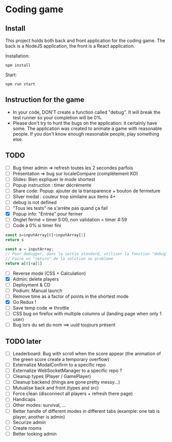 # Coding game

## Install
This project holds both back and front application for the coding game.
The back is a NodeJS application, the front is a React application.

Installation:
```shell
npm install
```
Start:
```shell
npm run start
```

## Instruction for the game
- In your code, DON'T create a function called "debug". It will break the test runner so your completion will be 0%.
- Please don't try to hunt the bugs on the application: it certainly have some.
The application was created to animate a game with reasonable people.
If you don't know enough reasonable people, play something else.

## TODO
- [ ] Bug timer admin => refresh toutes les 2 secondes parfois
- [ ] Présentation => bug sur localeCompare (complètement KO)
- [ ] Slides: Bien expliquer le mode shortest
- [ ] Popup instruction : timer décrémente
- [ ] Share code: Popup: ajouter de la transparence + bouton de fermeture
- [ ] Silver medal : couleur trop similaire aux items 4+
- [ ] debug is not defined
- [ ] "Tous les tests" ne s'arrête pas quand ça fail
- [x] Popup info: "Entrée" pour fermer
- [ ] Onglet fermé = timer 5:00, non validation = timer 4:59
- [ ] Code à 0% si timer fini
```js
const s=inputArray[0]+inputArray[1]
return s
```
```js
const a = inputArray;
// Pour debugger, dans la sortie standard, utiliser la fonction "debug". Exemple: debug(inputArray)
// Faire un "return" de la solution au problème
return a[0]+a[1]
```
- [ ] Reverse mode (CSS + Calculation)
- [x] Admin: delete players
- [ ] Deployment & CD
- [ ] Podium: Manual launch
- [ ] Remove time as a factor of points in the shortest mode
- [x] Go Redux !
- [ ] Save temp code => throttle
- [ ] CSS bug on firefox with multiple columns ul (landing page when only 1 user)
- [ ] Bug lors du set du nom ==> uuid toujours présent

## TODO later
- [ ] Leaderboard: Bug with scroll when the score appear (the animation of the green score create a temporary overflow)
- [ ] Externalize ModalConfirm to a specific repo
- [ ] Externalize WebSocketManager to a specific repo ?
- [ ] Cleanup types (Player / GamePlayer)
- [ ] Cleanup backend (things are gone pretty messy...)
- [ ] Mutualise back and front (types and src)
- [ ] Force clean (disconnect all players + refresh there page)
- [ ] Handicaps
- [ ] Other modes: survival, ...
- [ ] Better handle of different modes in different tabs (example: one tab is player, another is admin)
- [ ] Securize admin
- [ ] Create rooms
- [ ] Better looking admin
